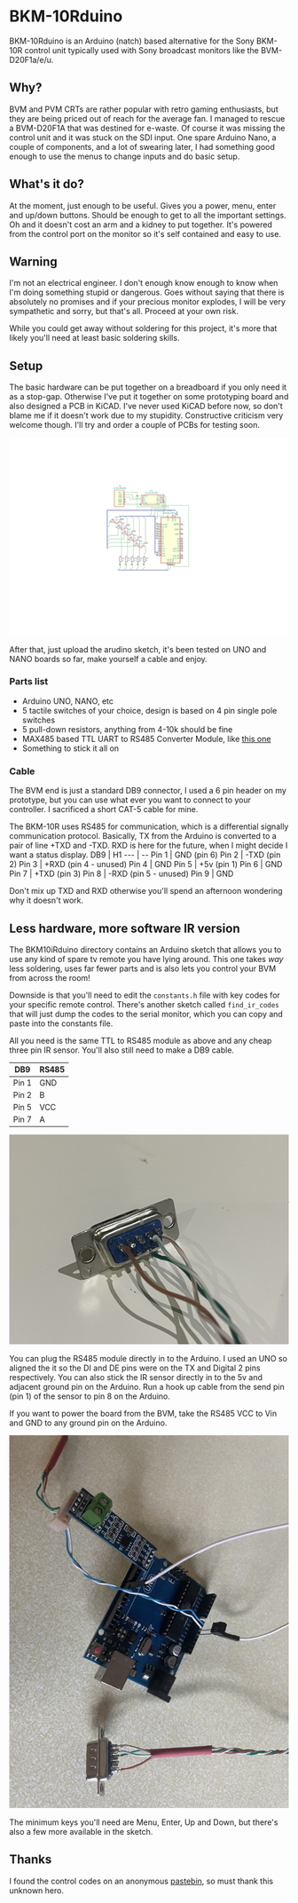 # BKM-10Rduino

BKM-10Rduino is an Arduino (natch) based alternative for the Sony BKM-10R control unit typically used with Sony broadcast monitors like the BVM-D20F1a/e/u.

## Why?

BVM and PVM CRTs are rather popular with retro gaming enthusiasts, but they are being priced out of reach for the average fan. I managed to rescue a BVM-D20F1A that was destined for e-waste. Of course it was missing the control unit and it was stuck on the SDI input. One spare Arduino Nano, a couple of components, and a lot of swearing later, I had something good enough to use the menus to change inputs and do basic setup.

## What's it do?

At the moment, just enough to be useful. Gives you a power, menu, enter and up/down buttons. Should be enough to get to all the important settings. Oh and it doesn't cost an arm and a kidney to put together. It's powered from the control port on the monitor so it's self contained and easy to use.

## Warning

I'm not an electrical engineer. I don't enough know enough to know when I'm doing something stupid or dangerous. Goes without saying that there is absolutely no promises and if your precious monitor explodes, I will be very sympathetic and sorry, but that's all. Proceed at your own risk.

While you could get away without soldering for this project, it's more that likely you'll need at least basic soldering skills.

## Setup

The basic hardware can be put together on a breadboard if you only need it as a stop-gap. Otherwise I've put it together on some prototyping board and also designed a PCB in KiCAD. I've never used KiCAD before now, so don't blame me if it doesn't work due to my stupidity. Constructive criticism very welcome though. I'll try and order a couple of PCBs for testing soon.

![circuit diagram](bkm10rduino.svg)

After that, just upload the arudino sketch, it's been tested on UNO and NANO boards so far, make yourself a cable and enjoy.

### Parts list
* Arduino UNO, NANO, etc
* 5 tactile switches of your choice, design is based on 4 pin single pole switches
* 5 pull-down resistors, anything from 4-10k should be fine
* MAX485 based TTL UART to RS485 Converter Module, like [this one](https://core-electronics.com.au/ttl-uart-to-rs485-converter-module.html)
* Something to stick it all on

### Cable

The BVM end is just a standard DB9 connector, I used a 6 pin header on my prototype, but you can use what ever you want to connect to your controller. I sacrificed a short CAT-5 cable for mine.


The BKM-10R uses RS485 for communication, which is a differential signally communication protocol. Basically, TX from the Arduino is converted to a pair of line +TXD and -TXD. RXD is here for the future, when I might decide I want a status display.
DB9 | H1
--- | --
Pin 1 | GND (pin 6)
Pin 2 | -TXD (pin 2)
Pin 3 | +RXD (pin 4 - unused)
Pin 4 | GND
Pin 5 | +5v (pin 1)
Pin 6 | GND
Pin 7 | +TXD (pin 3)
Pin 8 | -RXD (pin 5 - unused)
Pin 9 | GND


Don't mix up TXD and RXD otherwise you'll spend an afternoon wondering why it doesn't work.

## Less hardware, more software IR version

The BKM10iRduino directory contains an Arduino sketch that allows you to use any kind of spare tv remote you have lying around. This one takes *way* less soldering, 
uses far fewer parts and is also lets you control your BVM from across the room!


Downside is that you'll need to edit the `constants.h` file with key codes for your specific remote control. There's another sketch called `find_ir_codes` 
that will just dump the codes to the serial monitor, which you can copy and paste into the constants file.


All you need is the same TTL to RS485 module as above and any cheap three pin IR sensor. You'll also still need to make a DB9 cable.

DB9 | RS485
--- | -----
Pin 1 | GND
Pin 2 | B
Pin 5 | VCC
Pin 7 | A

![ir cable](ir_cable.jpeg)

You can plug the RS485 module directly in to the Arduino. I used an UNO so aligned the it so the DI and DE pins were on the TX and Digital 2 pins respectively.
You can also stick the IR sensor directly in to the 5v and adjacent ground pin on the Arduino. Run a hook up cable from the send pin (pin 1) of the sensor to
pin 8 on the Arduino.


If you want to power the board from the BVM, take the RS485 VCC to Vin and GND to any ground pin on the Arduino.

![ir_setup](ir_setup.jpeg)

The minimum keys you'll need are Menu, Enter, Up and Down, but there's also a few more available in the sketch.

## Thanks

I found the control codes on an anonymous [pastebin](https://pastebin.com/aTUWf33J), so must thank this unknown hero.
